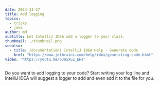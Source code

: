 ```yaml
---
date: 2024-11-27
title: Add logging
topics:
  - tricks
  - java
author: md
subtitle: Let IntelliJ IDEA add a logger to your class.
thumbnail: ./thumbnail.png
seealso:
  - title: (documentation) IntelliJ IDEA Help - Generate code
    href: "https://www.jetbrains.com/help/idea/generating-code.html"
video: "https://youtu.be/bJaSXuZ_EHs"
---
```


Do you want to add logging to your code? Start writing your log line and IntelliJ IDEA will suggest a logger to add and even add it to the file for you.
